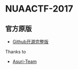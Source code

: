 # NUAACTF-2017

## 官方原版

- [Github开源完整版](https://github.com/Asuri-Team/NUAACTF2017-Ops)

Thanks to

- [Asuri-Team](https://github.com/Asuri-Team)